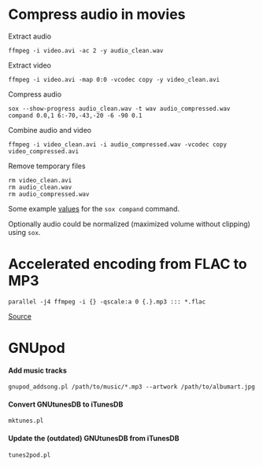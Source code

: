 # Compress audio in movies

Extract audio

    ffmpeg -i video.avi -ac 2 -y audio_clean.wav

Extract video

    ffmpeg -i video.avi -map 0:0 -vcodec copy -y video_clean.avi

Compress audio

    sox --show-progress audio_clean.wav -t wav audio_compressed.wav compand 0.0,1 6:-70,-43,-20 -6 -90 0.1

Combine audio and video

    ffmpeg -i video_clean.avi -i audio_compressed.wav -vcodec copy video_compressed.avi

Remove temporary files

    rm video_clean.avi
    rm audio_clean.wav
    rm audio_compressed.wav

Some example [values](http://forum.doom9.org/showthread.php?t=165807) for the `sox compand` command.

Optionally audio could be normalized (maximized volume without clipping) using `sox`.


# Accelerated encoding from FLAC to MP3

    parallel -j4 ffmpeg -i {} -qscale:a 0 {.}.mp3 ::: *.flac

[Source](https://wiki.archlinux.org/index.php/Convert_Flac_to_Mp3#Parallel_version)


# GNUpod

#### Add music tracks
    gnupod_addsong.pl /path/to/music/*.mp3 --artwork /path/to/albumart.jpg


#### Convert GNUtunesDB to iTunesDB
    mktunes.pl

#### Update the (outdated) GNUtunesDB from iTunesDB
    tunes2pod.pl
